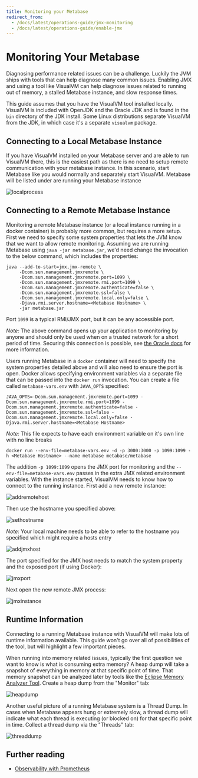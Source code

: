 ```yaml
---
title: Monitoring your Metabase
redirect_from:
  - /docs/latest/operations-guide/jmx-monitoring
  - /docs/latest/operations-guide/enable-jmx
---
```


# Monitoring Your Metabase


Diagnosing performance related issues can be a challenge. Luckily the JVM ships with tools that can help diagnose many common issues. Enabling JMX and using a tool like VisualVM can help diagnose issues related to running out of memory, a stalled Metabase instance, and slow response times.

This guide assumes that you have the VisualVM tool installed
locally. VisualVM is included with OpenJDK and the Oracle JDK and is
found in the `bin` directory of the JDK install. Some Linux
distributions separate VisualVM from the JDK, in which case it's a
separate `visualvm` package.

## Connecting to a Local Metabase Instance

If you have VisualVM installed on your Metabase server and are able to
run VisualVM there, this is the easiest path as there is no need to
setup remote communication with your metabase instance. In this
scenario, start Metabase like you would normally and separately start
VisualVM. Metabase will be listed under are running your Metabase
instance

![localprocess](images/LocalProcessVisualVM.png)

## Connecting to a Remote Metabase Instance

Monitoring a remote Metabase instance (or a local instance running in
a docker container) is probably more common, but requires a more
setup. First we need to specify some system properties that lets the
JVM know that we want to allow remote monitoring. Assuming we are
running Metabase using `java -jar metabase.jar`, we'd need change the
invocation to the below command, which includes the properties:

```
java --add-to-start=jmx,jmx-remote \
     -Dcom.sun.management.jmxremote \
     -Dcom.sun.management.jmxremote.port=1099 \
     -Dcom.sun.management.jmxremote.rmi.port=1099 \
     -Dcom.sun.management.jmxremote.authenticate=false \
     -Dcom.sun.management.jmxremote.ssl=false \
     -Dcom.sun.management.jmxremote.local.only=false \
     -Djava.rmi.server.hostname=<Metabase Hostname> \
     -jar metabase.jar
```

Port `1099` is a typical RMI/JMX port, but it can be any accessible port.

_Note:_ The above command opens up your application to monitoring by
anyone and should only be used when on a trusted network for a short
period of time. Securing this connection is possible, see [the Oracle
docs](https://docs.oracle.com/javase/8/docs/technotes/guides/management/agent.html)
for more information.

Users running Metabase in a `docker` container will need to specify
the system properties detailed above and will also need to ensure the
port is open. Docker allows specifying environment variables via a
separate file that can be passed into the `docker run` invocation. You
can create a file called `metabase-vars.env` with `JAVA_OPTS`
specified:

```
JAVA_OPTS=-Dcom.sun.management.jmxremote.port=1099 -Dcom.sun.management.jmxremote.rmi.port=1099 -Dcom.sun.management.jmxremote.authenticate=false -Dcom.sun.management.jmxremote.ssl=false -Dcom.sun.management.jmxremote.local.only=false -Djava.rmi.server.hostname=<Metabase Hostname>
```

_Note:_ This file expects to have each environment variable on it's own line with no line breaks

```
docker run --env-file=metabase-vars.env -d -p 3000:3000 -p 1099:1099 -h <Metabase Hostname> --name metabase metabase/metabase
```

The addition `-p 1099:1099` opens the JMX port for monitoring and the
`--env-file=metabase-vars.env` passes in the extra JMX related
environment variables. With the instance started, VisualVM needs to
know how to connect to the running instance. First add a new remote
instance:

![addremotehost](images/AddRemoteHost.png)

Then use the hostname you specified above:

![sethostname](images/SetRemoteHostName.png)

_Note:_ Your local machine needs to be able to refer to the hostname
you specified which might require a hosts entry

![addjmxhost](images/ClickAddJMXHost.png)

The port specified for the JMX host needs to match the system property
and the exposed port (if using Docker):

![jmxport](images/EnterJMXPort.png)

Next open the new remote JMX process:

![jmxinstance](images/OpenRemoteInstance.png)

## Runtime Information

Connecting to a running Metabase instance with VisualVM will make lots
of runtime information available. This guide won't go over all of
possibilities of the tool, but will highlight a few important pieces.

When running into memory related issues, typically the first question
we want to know is what is consuming extra memory? A heap dump will
take a snapshot of everything in memory at that specific point of
time. That memory snapshot can be analyzed later by tools like the
[Eclipse Memory Analyzer Tool](https://www.eclipse.org/mat/). Create a
heap dump from the "Monitor" tab:

![heapdump](images/HeapDump.png)

Another useful picture of a running Metabase system is a Thread
Dump. In cases when Metabase appears hung or extremely slow, a thread
dump will indicate what each thread is executing (or blocked on) for
that specific point in time. Collect a thread dump via the "Threads"
tab:

![threaddump](images/ThreadDump.png)


## Further reading

- [Observability with Prometheus](./observability-with-prometheus.md)

